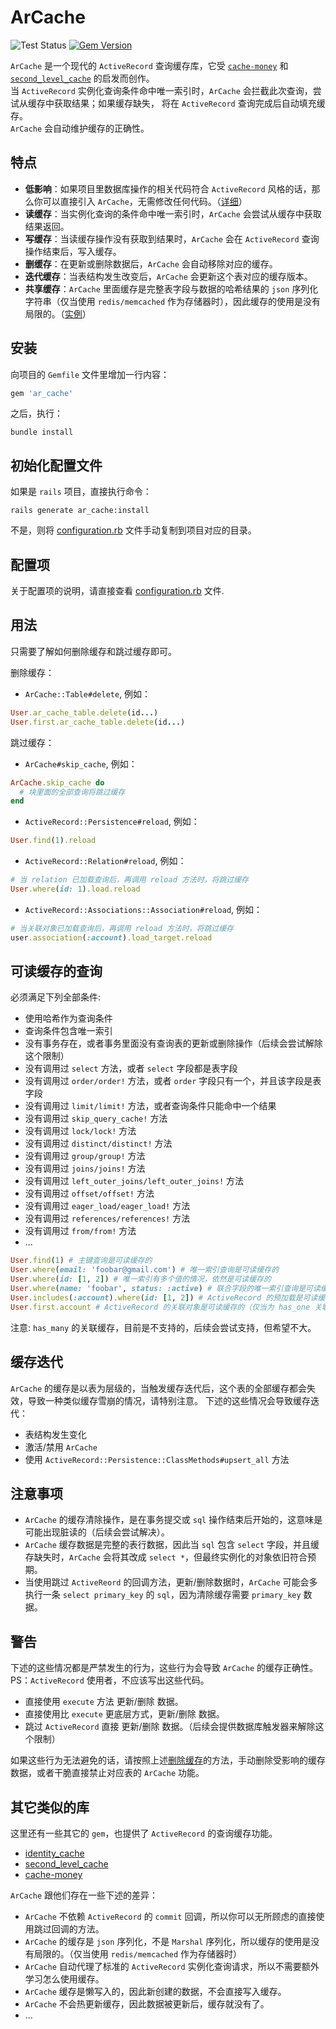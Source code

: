 # ArCache

![Test Status](https://github.com/OuYangJinTing/ar_cache/workflows/CI/badge.svg)
[![Gem Version](https://badge.fury.io/rb/ar_cache.svg)](https://badge.fury.io/rb/ar_cache)

`ArCache` 是一个现代的 `ActiveRecord` 查询缓存库，它受 [`cache-money`](https://github.com/ngmoco/cache-money) 和 [`second_level_cache`](https://github.com/hooopo/second_level_cache) 的启发而创作。  
当 `ActiveRecord` 实例化查询条件命中唯一索引时，`ArCache` 会拦截此次查询，尝试从缓存中获取结果；如果缓存缺失，
将在 `ActiveRecord` 查询完成后自动填充缓存。  
`ArCache` 会自动维护缓存的正确性。

## 特点

- **低影响**：如果项目里数据库操作的相关代码符合 `ActiveRecord` 风格的话，那么你可以直接引入 `ArCache`，无需修改任何代码。（[详细](#警告)）
- **读缓存**：当实例化查询的条件命中唯一索引时，`ArCache` 会尝试从缓存中获取结果返回。
- **写缓存**：当读缓存操作没有获取到结果时，`ArCache` 会在 `ActiveRecord` 查询操作结束后，写入缓存。
- **删缓存**：在更新或删除数据后，`ArCache` 会自动移除对应的缓存。
- **迭代缓存**：当表结构发生改变后，`ArCache` 会更新这个表对应的缓存版本。
- **共享缓存**：`ArCache` 里面缓存是完整表字段与数据的哈希结果的 `json` 序列化字符串（仅当使用 `redis/memcached` 作为存储器时），因此缓存的使用是没有局限的。（[实例](examples)）

## 安装

向项目的 `Gemfile` 文件里增加一行内容：

```ruby
gem 'ar_cache'
```

之后，执行：

```shell
bundle install
```

## 初始化配置文件

如果是 `rails` 项目，直接执行命令：

```shell
rails generate ar_cache:install
```

不是，则将 [configuration.rb](lib/generators/ar_cache/templates/configuration.rb) 文件手动复制到项目对应的目录。

## 配置项

关于配置项的说明，请直接查看 [configuration.rb](lib/generators/ar_cache/templates/configuration.rb) 文件.

## 用法

只需要了解如何删除缓存和跳过缓存即可。

删除缓存：

- `ArCache::Table#delete`, 例如：

```ruby
User.ar_cache_table.delete(id...)
User.first.ar_cache_table.delete(id...)
```

跳过缓存：

- `ArCache#skip_cache`, 例如：

```ruby
ArCache.skip_cache do
  # 块里面的全部查询将跳过缓存
end
```

- `ActiveRecord::Persistence#reload`, 例如：

```ruby
User.find(1).reload
```

- `ActiveRecord::Relation#reload`, 例如：

```ruby
# 当 relation 已加载查询后，再调用 reload 方法时，将跳过缓存 
User.where(id: 1).load.reload
```

- `ActiveRecord::Associations::Association#reload`, 例如：

```ruby
# 当关联对象已加载查询后，再调用 reload 方法时，将跳过缓存 
user.association(:account).load_target.reload
```

## 可读缓存的查询

必须满足下列全部条件:

- 使用哈希作为查询条件
- 查询条件包含唯一索引
- 没有事务存在，或者事务里面没有查询表的更新或删除操作（后续会尝试解除这个限制）
- 没有调用过 `select` 方法，或者 `select` 字段都是表字段
- 没有调用过 `order/order!` 方法，或者 `order` 字段只有一个，并且该字段是表字段
- 没有调用过 `limit/limit!` 方法，或者查询条件只能命中一个结果
- 没有调用过 `skip_query_cache!` 方法
- 没有调用过 `lock/lock!` 方法
- 没有调用过 `distinct/distinct!` 方法
- 没有调用过 `group/group!` 方法
- 没有调用过 `joins/joins!` 方法
- 没有调用过 `left_outer_joins/left_outer_joins!` 方法
- 没有调用过 `offset/offset!` 方法
- 没有调用过 `eager_load/eager_load!` 方法
- 没有调用过 `references/references!` 方法
- 没有调用过 `from/from!` 方法
- ...

```ruby
User.find(1) # 主键查询是可读缓存的
User.where(email: 'foobar@gmail.com') # 唯一索引查询是可读缓存的
User.where(id: [1, 2]) # 唯一索引有多个值的情况，依然是可读缓存的
User.where(name: 'foobar', status: :active) # 联合字段的唯一索引查询是可读缓存的
User.includes(:account).where(id: [1, 2]) # ActiveRecord 的预加载是可读缓存的（仅当为 has_one 关联时）
User.first.account # ActiveRecord 的关联对象是可读缓存的（仅当为 has_one 关联时）
```

注意: `has_many` 的关联缓存，目前是不支持的，后续会尝试支持，但希望不大。

## 缓存迭代

`ArCache` 的缓存是以表为层级的，当触发缓存迭代后，这个表的全部缓存都会失效，导致一种类似缓存雪崩的情况，请特别注意。
下述的这些情况会导致缓存迭代：

- 表结构发生变化
- 激活/禁用 `ArCache`
- 使用 `ActiveRecord::Persistence::ClassMethods#upsert_all` 方法

## 注意事项

- `ArCache` 的缓存清除操作，是在事务提交或 `sql` 操作结束后开始的，这意味是可能出现脏读的（后续会尝试解决）。
- `ArCache` 缓存数据是完整的表行数据，因此当 `sql` 包含 `select` 字段，并且缓存缺失时，`ArCache` 会将其改成 `select *`，但最终实例化的对象依旧符合预期。
- 当使用跳过 `ActiveReord` 的回调方法，更新/删除数据时，`ArCache` 可能会多执行一条 `select primary_key` 的 `sql`，因为清除缓存需要 `primary_key` 数据。

## 警告

下述的这些情况都是严禁发生的行为，这些行为会导致 `ArCache` 的缓存正确性。  
PS：`ActiveRecord` 使用者，不应该写出这些代码。

- 直接使用 `execute` 方法 更新/删除 数据。
- 直接使用比 `execute` 更底层方式，更新/删除 数据。
- 跳过 `ActiveRecord` 直接 更新/删除 数据。（后续会提供数据库触发器来解除这个限制）

如果这些行为无法避免的话，请按照上述[删除缓存](#用法)的方法，手动删除受影响的缓存数据，或者干脆直接禁止对应表的 `ArCache` 功能。

## 其它类似的库

这里还有一些其它的 `gem`，也提供了 `ActiveRecord` 的查询缓存功能。

- [identity_cache](https://github.com/Shopify/identity_cache)
- [second_level_cache](https://github.com/hooopo/second_level_cache)
- [cache-money](https://github.com/ngmoco/cache-money)

`ArCache` 跟他们存在一些下述的差异：

- `ArCache` 不依赖 `ActiveRecord` 的 `commit` 回调，所以你可以无所顾虑的直接使用跳过回调的方法。
- `ArCache` 的缓存是 `json` 序列化，不是 `Marshal` 序列化，所以缓存的使用是没有局限的。（仅当使用 `redis/memcached` 作为存储器时）
- `ArCache` 自动代理了标准的 `ActiveRecord` 实例化查询请求，所以不需要额外学习怎么使用缓存。
- `ArCache` 缓存是懒写入的，因此新创建的数据，不会直接写入缓存。
- `ArCache` 不会热更新缓存，因此数据被更新后，缓存就没有了。
- ...
